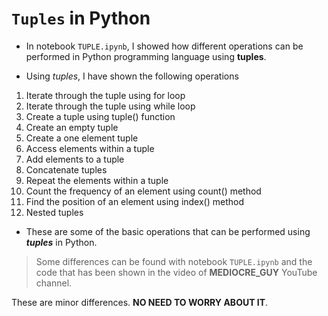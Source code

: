 # `Tuples` in Python

* In notebook `TUPLE.ipynb`, I showed how different operations can be performed in Python programming language using **tuples**.

* Using _tuples_, I have shown the following operations

<ol>
<li> Iterate through the tuple using for loop </li>
<li> Iterate through the tuple using while loop </li>
<li> Create a tuple using tuple() function </li>
<li> Create an empty tuple </li>
<li> Create a one element tuple </li>
<li> Access elements within a tuple </li>
<li> Add elements to a tuple </li>
<li> Concatenate tuples </li>
<li> Repeat the elements within a tuple </li>
<li> Count the frequency of an element using count() method </li>
<li> Find the position of an element using index() method </li>
<li> Nested tuples </li>
</ol>

* These are some of the basic operations that can be performed using _**tuples**_ in Python.

> Some differences can be found with notebook `TUPLE.ipynb` and the code that has been shown in the video of __MEDIOCRE_GUY__ YouTube channel.

These are minor differences. __NO NEED TO WORRY ABOUT IT__.
